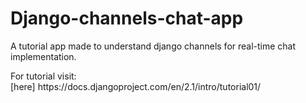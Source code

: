 # Django-channels-chat-app
<p>A tutorial app made to understand django channels for real-time chat implementation. </p>
For tutorial visit:</br>
[here] https://docs.djangoproject.com/en/2.1/intro/tutorial01/

